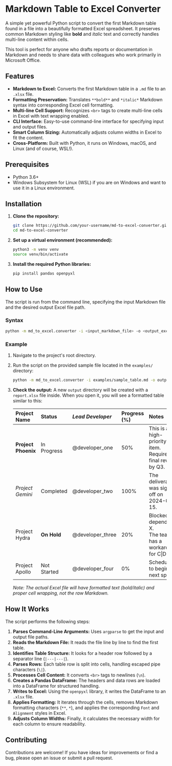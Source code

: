 # Markdown Table to Excel Converter

A simple yet powerful Python script to convert the first Markdown table found in a file into a beautifully formatted Excel spreadsheet. It preserves common Markdown styling like **bold** and *italic* text and correctly handles multi-line content within cells.

This tool is perfect for anyone who drafts reports or documentation in Markdown and needs to share data with colleagues who work primarily in Microsoft Office.

## Features

*   **Markdown to Excel:** Converts the first Markdown table in a `.md` file to an `.xlsx` file.
*   **Formatting Preservation:** Translates `**bold**` and `*italic*` Markdown syntax into corresponding Excel cell formatting.
*   **Multi-line Cell Support:** Recognizes `<br>` tags to create multi-line cells in Excel with text wrapping enabled.
*   **CLI Interface:** Easy-to-use command-line interface for specifying input and output files.
*   **Smart Column Sizing:** Automatically adjusts column widths in Excel to fit the content.
*   **Cross-Platform:** Built with Python, it runs on Windows, macOS, and Linux (and of course, WSL!).

## Prerequisites

*   Python 3.6+
*   Windows Subsystem for Linux (WSL) if you are on Windows and want to use it in a Linux environment.

## Installation

1.  **Clone the repository:**
    ```bash
    git clone https://github.com/your-username/md-to-excel-converter.git
    cd md-to-excel-converter
    ```

2.  **Set up a virtual environment (recommended):**
    ```bash
    python3 -m venv venv
    source venv/bin/activate
    ```

3.  **Install the required Python libraries:**
    ```bash
    pip install pandas openpyxl
    ```

## How to Use

The script is run from the command line, specifying the input Markdown file and the desired output Excel file path.

### Syntax

```bash
python -m md_to_excel.converter -i <input_markdown_file> -o <output_excel_file>
```

### Example

1.  Navigate to the project's root directory.

2.  Run the script on the provided sample file located in the `examples/` directory:
    ```bash
    python -m md_to_excel.converter -i examples/sample_table.md -o output/report.xlsx
    ```

3.  **Check the output:** A new `output` directory will be created with a `report.xlsx` file inside. When you open it, you will see a formatted table similar to this:

    | **Project Name**      | **Status**      | *Lead Developer*   | **Progress (%)** | **Notes**                                                                 |
    | :-------------------- | :-------------- | :----------------- | :--------------- | :------------------------------------------------------------------------ |
    | **Project Phoenix**   | In Progress     | @developer\_one    | 50%              | This is a high-priority item.<br>Requires final review by Q3.              |
    | *Project Gemini*      | Completed       | @developer\_two    | 100%             | The deliverable was signed off on 2024-07-15.                             |
    | Project Hydra         | **On Hold**     | @developer\_three  | 20%              | Blocked by dependency X.<br>The team has a workaround for C\|D.            |
    | Project Apollo        | Not Started     | @developer\_four   | 0%               | Scheduled to begin next sprint.                                           |

    *Note: The actual Excel file will have formatted text (bold/italic) and proper cell wrapping, not the raw Markdown.*

## How It Works

The script performs the following steps:
1.  **Parses Command-Line Arguments:** Uses `argparse` to get the input and output file paths.
2.  **Reads the Markdown File:** It reads the file line by line to find the first table.
3.  **Identifies Table Structure:** It looks for a header row followed by a separator line (`|---|---|`).
4.  **Parses Rows:** Each table row is split into cells, handling escaped pipe characters (`\|`).
5.  **Processes Cell Content:** It converts `<br>` tags to newlines (`\n`).
6.  **Creates a Pandas DataFrame:** The headers and data rows are loaded into a DataFrame for structured handling.
7.  **Writes to Excel:** Using the `openpyxl` library, it writes the DataFrame to an `.xlsx` file.
8.  **Applies Formatting:** It iterates through the cells, removes Markdown formatting characters (`**`, `*`), and applies the corresponding `Font` and `Alignment` styles in Excel.
9.  **Adjusts Column Widths:** Finally, it calculates the necessary width for each column to ensure readability.

## Contributing

Contributions are welcome! If you have ideas for improvements or find a bug, please open an issue or submit a pull request.